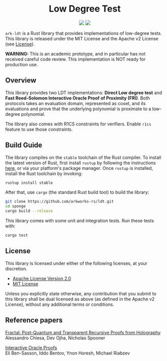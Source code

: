 <h1 align="center">Low Degree Test</h1>

<p align="center">
    <a href="https://github.com/arkworks-rs/sponge/blob/master/LICENSE-APACHE">
        <img src="https://img.shields.io/badge/license-APACHE-blue.svg"></a>
    <a href="https://github.com/arkworks-rs/sponge/blob/master/LICENSE-MIT">
        <img src="https://img.shields.io/badge/license-MIT-blue.svg"></a>
</p>

`ark-ldt` is a Rust library that provides implementations of low-degree tests. This library is released under the MIT License
and the Apache v2 License (see [License](#license)).

**WARNING:** This is an academic prototype, and in particular has not received careful code review.
This implementation is NOT ready for production use.

## Overview

This library provides two LDT implementations: **Direct Low degree test** and **Fast Reed-Solomon Interactive Oracle Proof of Proximity (FRI)**.
Both protocols takes an evaluation domain, represented as coset, and its evaluations and prove that the underlying polynomial is 
proximate to a low-degree polynomial. 

The library also comes with R1CS constraints for verifiers. Enable `r1cs` feature to use those constraints. 

## Build Guide

The library compiles on the `stable` toolchain of the Rust compiler. To install the latest version
of Rust, first install `rustup` by following the instructions [here](https://rustup.rs/), or via
your platform's package manager. Once `rustup` is installed, install the Rust toolchain by invoking:
```bash
rustup install stable
```

After that, use `cargo` (the standard Rust build tool) to build the library:
```bash
git clone https://github.com/arkworks-rs/ldt.git
cd sponge 
cargo build --release
```

This library comes with some unit and integration tests. Run these tests with:
```bash
cargo test
```


## License

This library is licensed under either of the following licenses, at your discretion.

* [Apache License Version 2.0](LICENSE-APACHE)
* [MIT License](LICENSE-MIT)

Unless you explicitly state otherwise, any contribution that you submit to this library shall be
dual licensed as above (as defined in the Apache v2 License), without any additional terms or
conditions.

## Reference papers

[Fractal: Post-Quantum and Transparent Recursive Proofs from Holography][cos20]<br>
Alessandro Chiesa, Dev Ojha, Nicholas Spooner     

[Interactive Oracle Proofs][bbhr17]<br>
Eli Ben-Sasson, Iddo Bentov, Ynon Horesh, Michael Riabzev

[cos20]: https://eprint.iacr.org/2019/1076
[bbhr17]: https://eccc.weizmann.ac.il/report/2017/134/
